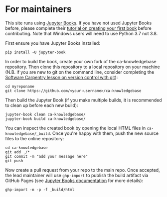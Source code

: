 # For maintainers

This site runs using [Jupyter Books](https://jupyterbook.org/intro.html). If you have not used Jupyter Books before, please complete their [tutorial on creating your first book](https://jupyterbook.org/start/your-first-book.html) before contributing. Note that Windows users will need to use Python 3.7 not 3.8.

First ensure you have Jupyter Books installed:

```
pip install -U jupyter-book
```

In order to build the book, create your own fork of the ca-knowledgebase repository. Then clone this repository to a local repository on your machine (N.B. if you are new to git on the command line, consider completing the [Software Carpentry lesson on version control with git](https://swcarpentry.github.io/git-novice/)):

```
cd myreponame
git clone https://github.com/<your-username>/ca-knowledgebase
```

Then build the Jupyter Book (if you make multiple builds, it is recommended to clean up before each new build):

```
jupyter-book clean ca-knowledgebase/
jupyter-book build ca-knowledgebase/
```

You can inspect the created book by opening the local HTML files in `ca-knowledgebase/_build`. Once you're happy with them, push the new source files to the online repository:

```
cd ca-knowledgebase
git add ./*
git commit -m "add your message here"
git push
```

Now create a pull request from your repo to the main repo. Once accepted, the lead maintainer will use `ghp-import` to publish the build artifact via GitHub Pages (see [Jupyter Books documentation](https://jupyterbook.org/start/publish.html) for more details):

```
ghp-import -n -p -f _build/html
```